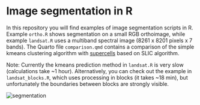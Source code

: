 # Image segmentation in R

In this repository you will find examples of image segmentation scripts in R.
Example `ortho.R` shows segmentation on a small RGB orthoimage, while example
`landsat.R` uses a multiband spectral image (8261 x 8201 pixels x 7 bands).
The Quarto file `comparison.qmd` contains a comparison of the simple kmeans
clustering algorithm with [supercells](https://github.com/Nowosad/supercells)
based on SLIC algorithm.

Note: Currently the kmeans prediction method in `landsat.R` is very slow
(calculations take ~1 hour). Alternatively, you can check out the example
in `landsat_blocks.R`, which uses processing in blocks (it takes ~18 min),
but unfortunately the boundaries between blocks are strongly visible.

![segmentation](https://user-images.githubusercontent.com/35004826/217364937-4e9e5c14-a71b-4601-9de5-8791b777d50b.png)

